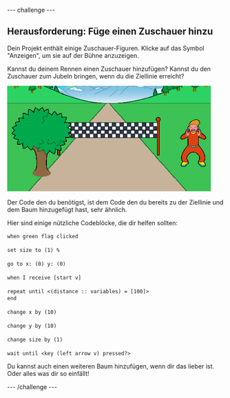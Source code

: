 --- challenge ---

## Herausforderung: Füge einen Zuschauer hinzu

Dein Projekt enthält einige Zuschauer-Figuren. Klicke auf das Symbol "Anzeigen", um sie auf der Bühne anzuzeigen.

Kannst du deinem Rennen einen Zuschauer hinzufügen? Kannst du den Zuschauer zum Jubeln bringen, wenn du die Ziellinie erreicht?

![a spectator in the game](images/sprint-spectator.png)

Der Code den du benötigst, ist dem Code den du bereits zu der Ziellinie und dem Baum hinzugefügt hast, sehr ähnlich.

Hier sind einige nützliche Codeblöcke, die dir helfen sollten:

```blocks3
when green flag clicked

set size to (1) %

go to x: (0) y: (0)

when I receive [start v]

repeat until <(distance :: variables) = [100]>
end

change x by (10)

change y by (10)

change size by (1)

wait until <key (left arrow v) pressed?>
```

Du kannst auch einen weiteren Baum hinzufügen, wenn dir das lieber ist. Oder alles was dir so einfällt!


--- /challenge ---
